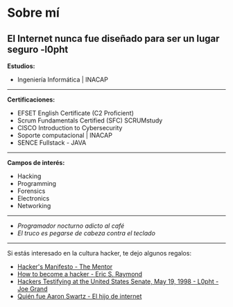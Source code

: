 # Sobre mí
## El Internet nunca fue diseñado para ser un lugar seguro -l0pht

**Estudios:**
- Ingeniería Informática | INACAP
________________________________________
**Certificaciones:**
- EFSET English Certificate (C2 Proficient)
- Scrum Fundamentals Certified (SFC) SCRUMstudy
- CISCO Introduction to Cybersecurity
- Soporte computacional | INACAP
- SENCE Fullstack - JAVA
________________________________________
**Campos de interés:**
- Hacking
- Programming
- Forensics
- Electronics
- Networking
________________________________________
- *Programador nocturno adicto al café*  
- *El truco es pegarse de cabeza contra el teclado*
________________________________________
Si estás interesado en la cultura hacker, te dejo algunos regalos:

- [Hacker's Manifesto - The Mentor](https://phrack.org/issues/7/3.html)
- [How to become a hacker - Eric S. Raymond](http://www.catb.org/~esr/faqs/hacker-howto.html)
- [Hackers Testifying at the United States Senate, May 19, 1998 - L0pht - Joe Grand](https://www.youtube.com/watch?v=VVJldn_MmMY)
- [Quién fue Aaron Swartz - El hijo de internet](https://blog.elhacker.net/2023/01/se-cumplen-diez-anos-de-la-muerte-por-suicidio-aaron-.html)
